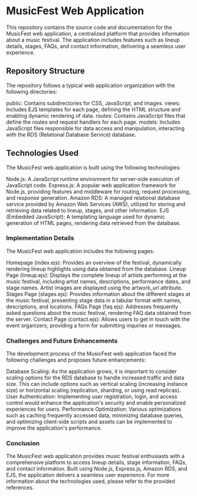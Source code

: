 # MusicFest Web Application
This repository contains the source code and documentation for the MusicFest web application, a centralized platform that provides information about a music festival. The application includes features such as lineup details, stages, FAQs, and contact information, delivering a seamless user experience.

## Repository Structure 
The repository follows a typical web application organization with the following directories:

public: Contains subdirectories for CSS, JavaScript, and images.
views: Includes EJS templates for each page, defining the HTML structure and enabling dynamic rendering of data.
routes: Contains JavaScript files that define the routes and request handlers for each page.
models: Includes JavaScript files responsible for data access and manipulation, interacting with the RDS (Relational Database Service) database.
## Technologies Used
The MusicFest web application is built using the following technologies:

Node.js: A JavaScript runtime environment for server-side execution of JavaScript code.
Express.js: A popular web application framework for Node.js, providing features and middleware for routing, request processing, and response generation.
Amazon RDS: A managed relational database service provided by Amazon Web Services (AWS), utilized for storing and retrieving data related to lineup, stages, and other information.
EJS (Embedded JavaScript): A templating language used for dynamic generation of HTML pages, rendering data retrieved from the database.
### Implementation Details
The MusicFest web application includes the following pages:

Homepage (index.ejs): Provides an overview of the festival, dynamically rendering lineup highlights using data obtained from the database.
Lineup Page (lineup.ejs): Displays the complete lineup of artists performing at the music festival, including artist names, descriptions, performance dates, and stage names. Artist images are displayed using the artwork_url attribute.
Stages Page (stages.ejs): Provides information about the different stages at the music festival, presenting stage data in a tabular format with names, descriptions, and locations.
FAQs Page (faq.ejs): Addresses frequently asked questions about the music festival, rendering FAQ data obtained from the server.
Contact Page (contact.ejs): Allows users to get in touch with the event organizers, providing a form for submitting inquiries or messages.
### Challenges and Future Enhancements
The development process of the MusicFest web application faced the following challenges and proposes future enhancements:

Database Scaling: As the application grows, it is important to consider scaling options for the RDS database to handle increased traffic and data size. This can include options such as vertical scaling (increasing instance size) or horizontal scaling (replication, sharding, or using read replicas).
User Authentication: Implementing user registration, login, and access control would enhance the application's security and enable personalized experiences for users.
Performance Optimization: Various optimizations such as caching frequently accessed data, minimizing database queries, and optimizing client-side scripts and assets can be implemented to improve the application's performance.
### Conclusion
The MusicFest web application provides music festival enthusiasts with a comprehensive platform to access lineup details, stage information, FAQs, and contact information. Built using Node.js, Express.js, Amazon RDS, and EJS, the application delivers a seamless user experience. For more information about the technologies used, please refer to the provided references.
